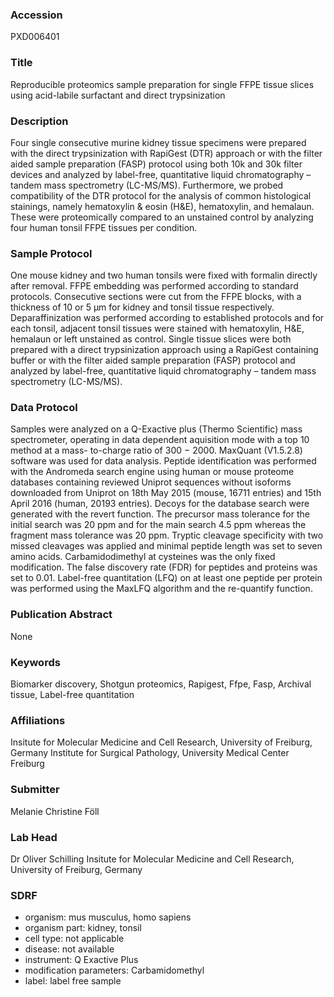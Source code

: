 ### Accession
PXD006401

### Title
Reproducible proteomics sample preparation for single FFPE tissue slices using acid-labile surfactant and direct trypsinization

### Description
Four single consecutive murine kidney tissue specimens were prepared with the direct trypsinization with RapiGest (DTR) approach or with the filter aided sample preparation (FASP) protocol using both 10k and 30k filter devices and analyzed by label-free, quantitative liquid chromatography – tandem mass spectrometry (LC-MS/MS). Furthermore, we probed compatibility of the DTR protocol for the analysis of common histological stainings, namely hematoxylin & eosin (H&E), hematoxylin, and hemalaun. These were proteomically compared to an unstained control by analyzing four human tonsil FFPE tissues per condition.

### Sample Protocol
One mouse kidney and two human tonsils were fixed with formalin directly after removal. FFPE embedding was performed according to standard protocols. Consecutive sections were cut from the FFPE blocks, with a thickness of 10 or 5 µm for kidney and tonsil tissue respectively. Deparaffinization was performed according to established protocols and for each tonsil, adjacent tonsil tissues were stained with hematoxylin, H&E, hemalaun or left unstained as control. Single tissue slices were both prepared with a direct trypsinization approach using a RapiGest containing buffer or with the filter aided sample preparation (FASP) protocol and analyzed by label-free, quantitative liquid chromatography – tandem mass spectrometry (LC-MS/MS).

### Data Protocol
Samples were analyzed on a Q-Exactive plus (Thermo Scientific) mass spectrometer, operating in data dependent aquisition mode with a top 10 method at a mass- to-charge ratio of 300 − 2000. MaxQuant (V1.5.2.8) software was used for data analysis. Peptide identification was performed with the Andromeda search engine using human or mouse proteome databases containing reviewed Uniprot sequences without isoforms downloaded from Uniprot on 18th May 2015 (mouse, 16711 entries) and 15th April 2016 (human, 20193 entries). Decoys for the database search were generated with the revert function. The precursor mass tolerance for the initial search was 20 ppm and for the main search 4.5 ppm whereas the fragment mass tolerance was 20 ppm. Tryptic cleavage specificity with two missed cleavages was applied and minimal peptide length was set to seven amino acids. Carbamidodimethyl at cysteines was the only fixed modification. The false discovery rate (FDR) for peptides and proteins was set to 0.01. Label-free quantitation (LFQ) on at least one peptide per protein was performed using the MaxLFQ algorithm and the re-quantify function.

### Publication Abstract
None

### Keywords
Biomarker discovery, Shotgun  proteomics, Rapigest, Ffpe, Fasp, Archival tissue, Label-free quantitation

### Affiliations
Insitute for Molecular Medicine and Cell Research, University of Freiburg, Germany
Institute for Surgical Pathology, University Medical Center Freiburg

### Submitter
Melanie Christine Föll

### Lab Head
Dr Oliver Schilling
Insitute for Molecular Medicine and Cell Research, University of Freiburg, Germany


### SDRF
- organism: mus musculus, homo sapiens
- organism part: kidney, tonsil
- cell type: not applicable
- disease: not available
- instrument: Q Exactive Plus
- modification parameters: Carbamidomethyl
- label: label free sample

